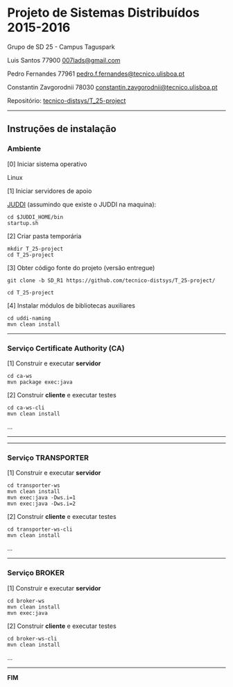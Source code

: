 # Projeto de Sistemas Distribuídos 2015-2016 #

Grupo de SD 25 - Campus Taguspark

Luis Santos 77900 007lads@gmail.com

Pedro Fernandes 77961 pedro.f.fernandes@tecnico.ulisboa.pt

Constantin Zavgorodnii 78030 constantin.zavgorodnii@tecnico.ulisboa.pt


Repositório:
[tecnico-distsys/T_25-project](https://github.com/tecnico-distsys/T_25-project)

-------------------------------------------------------------------------------

## Instruções de instalação


### Ambiente

[0] Iniciar sistema operativo

Linux

[1] Iniciar servidores de apoio

[JUDDI](http://disciplinas.tecnico.ulisboa.pt/leic-sod/2015-2016/download/juddi-3.3.2_tomcat-7.0.64_9090.zip) (assumindo que existe o JUDDI na maquina):

```
cd $JUDDI_HOME/bin
startup.sh
```


[2] Criar pasta temporária

```
mkdir T_25-project
cd T_25-project
```


[3] Obter código fonte do projeto (versão entregue)

```
git clone -b SD_R1 https://github.com/tecnico-distsys/T_25-project/

cd T_25-project
```

[4] Instalar módulos de bibliotecas auxiliares

```
cd uddi-naming
mvn clean install
```

-------------------------------------------------------------------------------

### Serviço Certificate Authority (CA)

[1] Construir e executar **servidor**

```
cd ca-ws
mvn package exec:java
```

[2] Construir **cliente** e executar testes

```
cd ca-ws-cli
mvn clean install
```

...


-------------------------------------------------------------------------------

-------------------------------------------------------------------------------

### Serviço TRANSPORTER

[1] Construir e executar **servidor**

```
cd transporter-ws
mvn clean install
mvn exec:java -Dws.i=1
mvn exec:java -Dws.i=2
```

[2] Construir **cliente** e executar testes

```
cd transporter-ws-cli
mvn clean install
```

...


-------------------------------------------------------------------------------

### Serviço BROKER

[1] Construir e executar **servidor**

```
cd broker-ws
mvn clean install
mvn exec:java
```


[2] Construir **cliente** e executar testes

```
cd broker-ws-cli
mvn clean install
```

...

-------------------------------------------------------------------------------
**FIM**
